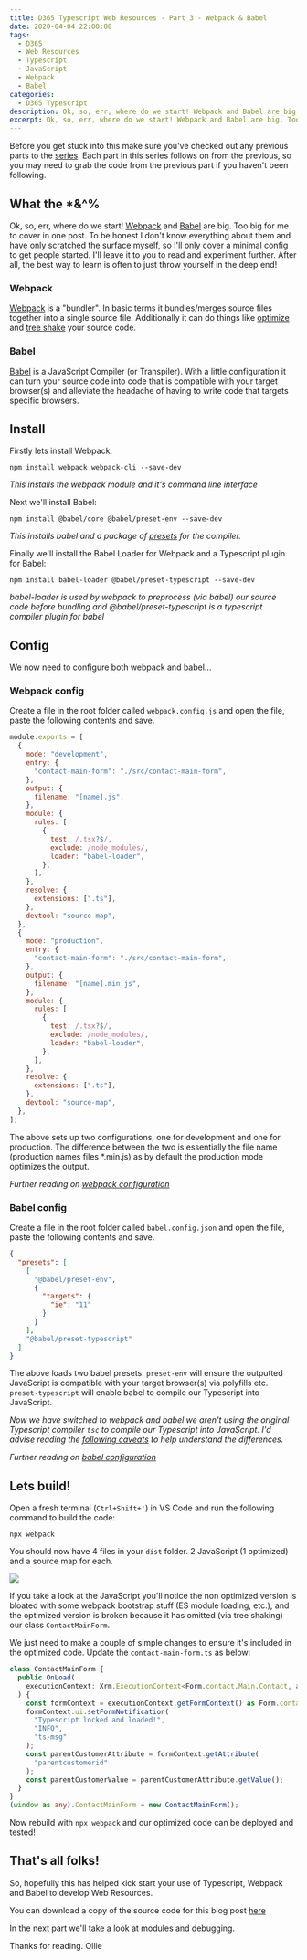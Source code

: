 ```yaml
---
title: D365 Typescript Web Resources - Part 3 - Webpack & Babel
date: 2020-04-04 22:00:00
tags:
  - D365
  - Web Resources
  - Typescript
  - JavaScript
  - Webpack
  - Babel
categories:
  - D365 Typescript
description: Ok, so, err, where do we start! Webpack and Babel are big. Too big for me to cover in one post. To be honest I don't know everything about them and have only scratched the surface myself, so I'll only cover a minimal config to get people started. I'll leave it to you to read and experiment further. After all, the best way to learn is often to just throw yourself in the deep end!
excerpt: Ok, so, err, where do we start! Webpack and Babel are big. Too big for me to cover in one post. To be honest I don't know everything about them and have only scratched the surface myself, so I'll only cover a minimal config to get people started. I'll leave it to you to read and experiment further. After all, the best way to learn is often to just throw yourself in the deep end!
---
```


Before you get stuck into this make sure you've checked out any previous parts to the [series](/categories/D365-Typescript/). Each part in this series follows on from the previous, so you may need to grab the code from the previous part if you haven't been following.

## What the \*&^%

Ok, so, err, where do we start! [Webpack](https://webpack.js.org/) and [Babel](https://babeljs.io/) are big. Too big for me to cover in one post. To be honest I don't know everything about them and have only scratched the surface myself, so I'll only cover a minimal config to get people started. I'll leave it to you to read and experiment further. After all, the best way to learn is often to just throw yourself in the deep end!

### Webpack

[Webpack](https://webpack.js.org/) is a "bundler". In basic terms it bundles/merges source files together into a single source file. Additionally it can do things like [optimize](https://webpack.js.org/configuration/optimization/) and [tree shake](https://webpack.js.org/guides/tree-shaking/#root) your source code.

### Babel

[Babel](https://babeljs.io/) is a JavaScript Compiler (or Transpiler). With a little configuration it can turn your source code into code that is compatible with your target browser(s) and alleviate the headache of having to write code that targets specific browsers.

## Install

Firstly lets install Webpack:

```
npm install webpack webpack-cli --save-dev
```

_This installs the webpack module and it's command line interface_

Next we'll install Babel:

```
npm install @babel/core @babel/preset-env --save-dev
```

_This installs babel and a package of [presets](https://babeljs.io/docs/en/babel-preset-env) for the compiler._

Finally we'll install the Babel Loader for Webpack and a Typescript plugin for Babel:

```
npm install babel-loader @babel/preset-typescript --save-dev
```

_babel-loader is used by webpack to preprocess (via babel) our source code before bundling and @babel/preset-typescript is a typescript compiler plugin for babel_

## Config

We now need to configure both webpack and babel...

### Webpack config

Create a file in the root folder called `webpack.config.js` and open the file, paste the following contents and save.

```javascript
module.exports = [
  {
    mode: "development",
    entry: {
      "contact-main-form": "./src/contact-main-form",
    },
    output: {
      filename: "[name].js",
    },
    module: {
      rules: [
        {
          test: /.tsx?$/,
          exclude: /node_modules/,
          loader: "babel-loader",
        },
      ],
    },
    resolve: {
      extensions: [".ts"],
    },
    devtool: "source-map",
  },
  {
    mode: "production",
    entry: {
      "contact-main-form": "./src/contact-main-form",
    },
    output: {
      filename: "[name].min.js",
    },
    module: {
      rules: [
        {
          test: /.tsx?$/,
          exclude: /node_modules/,
          loader: "babel-loader",
        },
      ],
    },
    resolve: {
      extensions: [".ts"],
    },
    devtool: "source-map",
  },
];
```

The above sets up two configurations, one for development and one for production. The difference between the two is essentially the file name (production names files \*.min.js) as by default the production mode optimizes the output.

_Further reading on [webpack configuration](https://webpack.js.org/configuration/)_

### Babel config

Create a file in the root folder called `babel.config.json` and open the file, paste the following contents and save.

```json
{
  "presets": [
    [
      "@babel/preset-env",
      {
        "targets": {
          "ie": "11"
        }
      }
    ],
    "@babel/preset-typescript"
  ]
}
```

The above loads two babel presets. `preset-env` will ensure the outputted JavaScript is compatible with your target browser(s) via polyfills etc. `preset-typescript` will enable babel to compile our Typescript into JavaScript.

_Now we have switched to webpack and babel we aren't using the original Typescript compiler `tsc` to compile our Typescript into JavaScript. I'd advise reading the [following caveats](https://babeljs.io/docs/en/babel-plugin-transform-typescript#caveats) to help understand the differences._

_Further reading on [babel configuration](https://babeljs.io/docs/en/configuration)_

## Lets build!

Open a fresh terminal (`Ctrl+Shift+'`) in VS Code and run the following command to build the code:

```
npx webpack
```

You should now have 4 files in your `dist` folder. 2 JavaScript (1 optimized) and a source map for each.

![](build-output.png)

If you take a look at the JavaScript you'll notice the non optimized version is bloated with some webpack bootstrap stuff (ES module loading, etc.), and the optimized version is broken because it has omitted (via tree shaking) our class `ContactMainForm`.

We just need to make a couple of simple changes to ensure it's included in the optimized code. Update the `contact-main-form.ts` as below:

```typescript
class ContactMainForm {
  public OnLoad(
    executionContext: Xrm.ExecutionContext<Form.contact.Main.Contact, any>
  ) {
    const formContext = executionContext.getFormContext() as Form.contact.Main.Contact;
    formContext.ui.setFormNotification(
      "Typescript locked and loaded!",
      "INFO",
      "ts-msg"
    );
    const parentCustomerAttribute = formContext.getAttribute(
      "parentcustomerid"
    );
    const parentCustomerValue = parentCustomerAttribute.getValue();
  }
}
(window as any).ContactMainForm = new ContactMainForm();
```

Now rebuild with `npx webpack` and our optimized code can be deployed and tested!

## That's all folks!

So, hopefully this has helped kick start your use of Typescript, Webpack and Babel to develop Web Resources.

You can download a copy of the source code for this blog post [here](d365ts-pt3.zip)

In the next part we'll take a look at modules and debugging.

Thanks for reading.
Ollie
